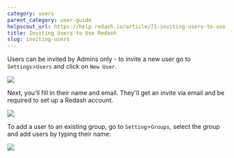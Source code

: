 ```yaml
---
category: users
parent_category: user-guide
helpscout_url: https://help.redash.io/article/71-inviting-users-to-use-redash
title: Inviting Users to Use Redash
slug: inviting-users
---
```


Users can be invited by Admins only - to invite a new user go to `Settings`>`Users` and click on `New User`.

![](/static/images/docs/gitbook/invite-user.png)

Next, you'll fill in their name and email. They'll get an invite via email and be required to set up a Redash account.

![](/static/images/docs/gitbook/invite-user-2.png)

To add a user to an existing group, go to `Setting`>`Groups`, select the group and add users by typing their name:

![](/static/images/docs/gitbook/view-only-groups.png)
